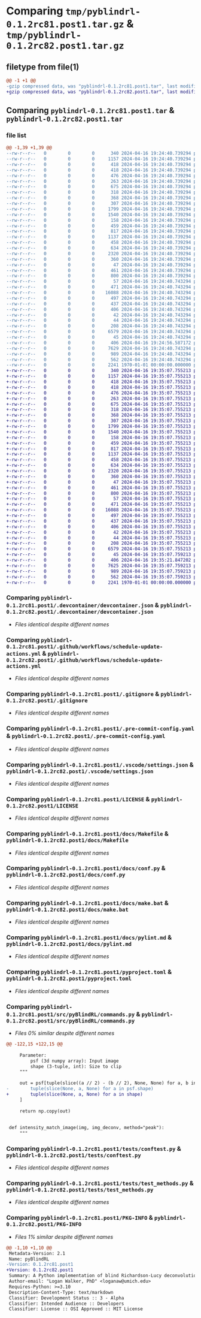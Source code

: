 # Comparing `tmp/pyblindrl-0.1.2rc81.post1.tar.gz` & `tmp/pyblindrl-0.1.2rc82.post1.tar.gz`

## filetype from file(1)

```diff
@@ -1 +1 @@
-gzip compressed data, was "pyblindrl-0.1.2rc81.post1.tar", last modified: Fri Jan  1 00:00:00 2016, max compression
+gzip compressed data, was "pyblindrl-0.1.2rc82.post1.tar", last modified: Fri Jan  1 00:00:00 2016, max compression
```

## Comparing `pyblindrl-0.1.2rc81.post1.tar` & `pyblindrl-0.1.2rc82.post1.tar`

### file list

```diff
@@ -1,39 +1,39 @@
--rw-r--r--   0        0        0      340 2024-04-16 19:24:40.739294 pyblindrl-0.1.2rc81.post1/.devcontainer/Dockerfile
--rw-r--r--   0        0        0     1157 2024-04-16 19:24:40.739294 pyblindrl-0.1.2rc81.post1/.devcontainer/devcontainer.json
--rw-r--r--   0        0        0      418 2024-04-16 19:24:40.739294 pyblindrl-0.1.2rc81.post1/.github/dependabot.yml
--rw-r--r--   0        0        0      418 2024-04-16 19:24:40.739294 pyblindrl-0.1.2rc81.post1/.github/template-sync.yml
--rw-r--r--   0        0        0      476 2024-04-16 19:24:40.739294 pyblindrl-0.1.2rc81.post1/.github/workflows/CI.yml
--rw-r--r--   0        0        0      263 2024-04-16 19:24:40.739294 pyblindrl-0.1.2rc81.post1/.github/workflows/publish.yml
--rw-r--r--   0        0        0      675 2024-04-16 19:24:40.739294 pyblindrl-0.1.2rc81.post1/.github/workflows/schedule-update-actions.yml
--rw-r--r--   0        0        0      318 2024-04-16 19:24:40.739294 pyblindrl-0.1.2rc81.post1/.github/workflows/semantic-pr-check.yml
--rw-r--r--   0        0        0      368 2024-04-16 19:24:40.739294 pyblindrl-0.1.2rc81.post1/.github/workflows/sphinx.yml
--rw-r--r--   0        0        0      307 2024-04-16 19:24:40.739294 pyblindrl-0.1.2rc81.post1/.github/workflows/template-sync.yml
--rw-r--r--   0        0        0     1799 2024-04-16 19:24:40.739294 pyblindrl-0.1.2rc81.post1/.gitignore
--rw-r--r--   0        0        0     1540 2024-04-16 19:24:40.739294 pyblindrl-0.1.2rc81.post1/.pre-commit-config.yaml
--rw-r--r--   0        0        0      158 2024-04-16 19:24:40.739294 pyblindrl-0.1.2rc81.post1/.pypirc
--rw-r--r--   0        0        0      459 2024-04-16 19:24:40.739294 pyblindrl-0.1.2rc81.post1/.vscode/launch.json
--rw-r--r--   0        0        0      817 2024-04-16 19:24:40.739294 pyblindrl-0.1.2rc81.post1/.vscode/settings.json
--rw-r--r--   0        0        0     1137 2024-04-16 19:24:40.739294 pyblindrl-0.1.2rc81.post1/LICENSE
--rw-r--r--   0        0        0      458 2024-04-16 19:24:40.739294 pyblindrl-0.1.2rc81.post1/README.md
--rw-r--r--   0        0        0      634 2024-04-16 19:24:40.739294 pyblindrl-0.1.2rc81.post1/docs/Makefile
--rw-r--r--   0        0        0     2320 2024-04-16 19:24:40.739294 pyblindrl-0.1.2rc81.post1/docs/conf.py
--rw-r--r--   0        0        0      360 2024-04-16 19:24:40.739294 pyblindrl-0.1.2rc81.post1/docs/devcontainer.md
--rw-r--r--   0        0        0       47 2024-04-16 19:24:40.739294 pyblindrl-0.1.2rc81.post1/docs/developer.md
--rw-r--r--   0        0        0      461 2024-04-16 19:24:40.739294 pyblindrl-0.1.2rc81.post1/docs/index.rst
--rw-r--r--   0        0        0      800 2024-04-16 19:24:40.739294 pyblindrl-0.1.2rc81.post1/docs/make.bat
--rw-r--r--   0        0        0       57 2024-04-16 19:24:40.743294 pyblindrl-0.1.2rc81.post1/docs/modules.rst
--rw-r--r--   0        0        0      471 2024-04-16 19:24:40.743294 pyblindrl-0.1.2rc81.post1/docs/pre-commit-config.md
--rw-r--r--   0        0        0    16088 2024-04-16 19:24:40.743294 pyblindrl-0.1.2rc81.post1/docs/pylint.md
--rw-r--r--   0        0        0      497 2024-04-16 19:24:40.743294 pyblindrl-0.1.2rc81.post1/docs/pyproject.md
--rw-r--r--   0        0        0      437 2024-04-16 19:24:40.743294 pyblindrl-0.1.2rc81.post1/docs/python_package.hello_world.rst
--rw-r--r--   0        0        0      406 2024-04-16 19:24:40.743294 pyblindrl-0.1.2rc81.post1/docs/python_package.rst
--rw-r--r--   0        0        0       42 2024-04-16 19:24:40.743294 pyblindrl-0.1.2rc81.post1/docs/requirements.txt
--rw-r--r--   0        0        0       44 2024-04-16 19:24:40.743294 pyblindrl-0.1.2rc81.post1/docs/vscode.md
--rw-r--r--   0        0        0      208 2024-04-16 19:24:40.743294 pyblindrl-0.1.2rc81.post1/docs/workflows.md
--rw-r--r--   0        0        0     6579 2024-04-16 19:24:40.743294 pyblindrl-0.1.2rc81.post1/pyproject.toml
--rw-r--r--   0        0        0       45 2024-04-16 19:24:40.743294 pyblindrl-0.1.2rc81.post1/src/README.md
--rw-r--r--   0        0        0      406 2024-04-16 19:24:56.587172 pyblindrl-0.1.2rc81.post1/src/pyBlindRL/__init__.py
--rw-r--r--   0        0        0     7629 2024-04-16 19:24:40.743294 pyblindrl-0.1.2rc81.post1/src/pyBlindRL/commands.py
--rw-r--r--   0        0        0      989 2024-04-16 19:24:40.743294 pyblindrl-0.1.2rc81.post1/tests/conftest.py
--rw-r--r--   0        0        0      562 2024-04-16 19:24:40.743294 pyblindrl-0.1.2rc81.post1/tests/test_methods.py
--rw-r--r--   0        0        0     2241 1970-01-01 00:00:00.000000 pyblindrl-0.1.2rc81.post1/PKG-INFO
+-rw-r--r--   0        0        0      340 2024-04-16 19:35:07.755213 pyblindrl-0.1.2rc82.post1/.devcontainer/Dockerfile
+-rw-r--r--   0        0        0     1157 2024-04-16 19:35:07.755213 pyblindrl-0.1.2rc82.post1/.devcontainer/devcontainer.json
+-rw-r--r--   0        0        0      418 2024-04-16 19:35:07.755213 pyblindrl-0.1.2rc82.post1/.github/dependabot.yml
+-rw-r--r--   0        0        0      418 2024-04-16 19:35:07.755213 pyblindrl-0.1.2rc82.post1/.github/template-sync.yml
+-rw-r--r--   0        0        0      476 2024-04-16 19:35:07.755213 pyblindrl-0.1.2rc82.post1/.github/workflows/CI.yml
+-rw-r--r--   0        0        0      263 2024-04-16 19:35:07.755213 pyblindrl-0.1.2rc82.post1/.github/workflows/publish.yml
+-rw-r--r--   0        0        0      675 2024-04-16 19:35:07.755213 pyblindrl-0.1.2rc82.post1/.github/workflows/schedule-update-actions.yml
+-rw-r--r--   0        0        0      318 2024-04-16 19:35:07.755213 pyblindrl-0.1.2rc82.post1/.github/workflows/semantic-pr-check.yml
+-rw-r--r--   0        0        0      368 2024-04-16 19:35:07.755213 pyblindrl-0.1.2rc82.post1/.github/workflows/sphinx.yml
+-rw-r--r--   0        0        0      307 2024-04-16 19:35:07.755213 pyblindrl-0.1.2rc82.post1/.github/workflows/template-sync.yml
+-rw-r--r--   0        0        0     1799 2024-04-16 19:35:07.755213 pyblindrl-0.1.2rc82.post1/.gitignore
+-rw-r--r--   0        0        0     1540 2024-04-16 19:35:07.755213 pyblindrl-0.1.2rc82.post1/.pre-commit-config.yaml
+-rw-r--r--   0        0        0      158 2024-04-16 19:35:07.755213 pyblindrl-0.1.2rc82.post1/.pypirc
+-rw-r--r--   0        0        0      459 2024-04-16 19:35:07.755213 pyblindrl-0.1.2rc82.post1/.vscode/launch.json
+-rw-r--r--   0        0        0      817 2024-04-16 19:35:07.755213 pyblindrl-0.1.2rc82.post1/.vscode/settings.json
+-rw-r--r--   0        0        0     1137 2024-04-16 19:35:07.755213 pyblindrl-0.1.2rc82.post1/LICENSE
+-rw-r--r--   0        0        0      458 2024-04-16 19:35:07.755213 pyblindrl-0.1.2rc82.post1/README.md
+-rw-r--r--   0        0        0      634 2024-04-16 19:35:07.755213 pyblindrl-0.1.2rc82.post1/docs/Makefile
+-rw-r--r--   0        0        0     2320 2024-04-16 19:35:07.755213 pyblindrl-0.1.2rc82.post1/docs/conf.py
+-rw-r--r--   0        0        0      360 2024-04-16 19:35:07.755213 pyblindrl-0.1.2rc82.post1/docs/devcontainer.md
+-rw-r--r--   0        0        0       47 2024-04-16 19:35:07.755213 pyblindrl-0.1.2rc82.post1/docs/developer.md
+-rw-r--r--   0        0        0      461 2024-04-16 19:35:07.755213 pyblindrl-0.1.2rc82.post1/docs/index.rst
+-rw-r--r--   0        0        0      800 2024-04-16 19:35:07.755213 pyblindrl-0.1.2rc82.post1/docs/make.bat
+-rw-r--r--   0        0        0       57 2024-04-16 19:35:07.755213 pyblindrl-0.1.2rc82.post1/docs/modules.rst
+-rw-r--r--   0        0        0      471 2024-04-16 19:35:07.755213 pyblindrl-0.1.2rc82.post1/docs/pre-commit-config.md
+-rw-r--r--   0        0        0    16088 2024-04-16 19:35:07.755213 pyblindrl-0.1.2rc82.post1/docs/pylint.md
+-rw-r--r--   0        0        0      497 2024-04-16 19:35:07.755213 pyblindrl-0.1.2rc82.post1/docs/pyproject.md
+-rw-r--r--   0        0        0      437 2024-04-16 19:35:07.755213 pyblindrl-0.1.2rc82.post1/docs/python_package.hello_world.rst
+-rw-r--r--   0        0        0      406 2024-04-16 19:35:07.755213 pyblindrl-0.1.2rc82.post1/docs/python_package.rst
+-rw-r--r--   0        0        0       42 2024-04-16 19:35:07.755213 pyblindrl-0.1.2rc82.post1/docs/requirements.txt
+-rw-r--r--   0        0        0       44 2024-04-16 19:35:07.755213 pyblindrl-0.1.2rc82.post1/docs/vscode.md
+-rw-r--r--   0        0        0      208 2024-04-16 19:35:07.755213 pyblindrl-0.1.2rc82.post1/docs/workflows.md
+-rw-r--r--   0        0        0     6579 2024-04-16 19:35:07.755213 pyblindrl-0.1.2rc82.post1/pyproject.toml
+-rw-r--r--   0        0        0       45 2024-04-16 19:35:07.759213 pyblindrl-0.1.2rc82.post1/src/README.md
+-rw-r--r--   0        0        0      406 2024-04-16 19:35:21.847202 pyblindrl-0.1.2rc82.post1/src/pyBlindRL/__init__.py
+-rw-r--r--   0        0        0     7625 2024-04-16 19:35:07.759213 pyblindrl-0.1.2rc82.post1/src/pyBlindRL/commands.py
+-rw-r--r--   0        0        0      989 2024-04-16 19:35:07.759213 pyblindrl-0.1.2rc82.post1/tests/conftest.py
+-rw-r--r--   0        0        0      562 2024-04-16 19:35:07.759213 pyblindrl-0.1.2rc82.post1/tests/test_methods.py
+-rw-r--r--   0        0        0     2241 1970-01-01 00:00:00.000000 pyblindrl-0.1.2rc82.post1/PKG-INFO
```

### Comparing `pyblindrl-0.1.2rc81.post1/.devcontainer/devcontainer.json` & `pyblindrl-0.1.2rc82.post1/.devcontainer/devcontainer.json`

 * *Files identical despite different names*

### Comparing `pyblindrl-0.1.2rc81.post1/.github/workflows/schedule-update-actions.yml` & `pyblindrl-0.1.2rc82.post1/.github/workflows/schedule-update-actions.yml`

 * *Files identical despite different names*

### Comparing `pyblindrl-0.1.2rc81.post1/.gitignore` & `pyblindrl-0.1.2rc82.post1/.gitignore`

 * *Files identical despite different names*

### Comparing `pyblindrl-0.1.2rc81.post1/.pre-commit-config.yaml` & `pyblindrl-0.1.2rc82.post1/.pre-commit-config.yaml`

 * *Files identical despite different names*

### Comparing `pyblindrl-0.1.2rc81.post1/.vscode/settings.json` & `pyblindrl-0.1.2rc82.post1/.vscode/settings.json`

 * *Files identical despite different names*

### Comparing `pyblindrl-0.1.2rc81.post1/LICENSE` & `pyblindrl-0.1.2rc82.post1/LICENSE`

 * *Files identical despite different names*

### Comparing `pyblindrl-0.1.2rc81.post1/docs/Makefile` & `pyblindrl-0.1.2rc82.post1/docs/Makefile`

 * *Files identical despite different names*

### Comparing `pyblindrl-0.1.2rc81.post1/docs/conf.py` & `pyblindrl-0.1.2rc82.post1/docs/conf.py`

 * *Files identical despite different names*

### Comparing `pyblindrl-0.1.2rc81.post1/docs/make.bat` & `pyblindrl-0.1.2rc82.post1/docs/make.bat`

 * *Files identical despite different names*

### Comparing `pyblindrl-0.1.2rc81.post1/docs/pylint.md` & `pyblindrl-0.1.2rc82.post1/docs/pylint.md`

 * *Files identical despite different names*

### Comparing `pyblindrl-0.1.2rc81.post1/pyproject.toml` & `pyblindrl-0.1.2rc82.post1/pyproject.toml`

 * *Files identical despite different names*

### Comparing `pyblindrl-0.1.2rc81.post1/src/pyBlindRL/commands.py` & `pyblindrl-0.1.2rc82.post1/src/pyBlindRL/commands.py`

 * *Files 0% similar despite different names*

```diff
@@ -122,15 +122,15 @@
 
     Parameter:
         psf (3d numpy array): Input image
         shape (3-tuple, int): Size to clip
     """
 
     out = psf[tuple(slice((a // 2) - (b // 2), None, None) for a, b in zip(psf.shape, shape))][
-        tuple(slice(None, a, None) for a in psf.shape)
+        tuple(slice(None, a, None) for a in shape)
     ]
 
     return np.copy(out)
 
 
 def intensity_match_image(img, img_deconv, method="peak"):
     """
```

### Comparing `pyblindrl-0.1.2rc81.post1/tests/conftest.py` & `pyblindrl-0.1.2rc82.post1/tests/conftest.py`

 * *Files identical despite different names*

### Comparing `pyblindrl-0.1.2rc81.post1/tests/test_methods.py` & `pyblindrl-0.1.2rc82.post1/tests/test_methods.py`

 * *Files identical despite different names*

### Comparing `pyblindrl-0.1.2rc81.post1/PKG-INFO` & `pyblindrl-0.1.2rc82.post1/PKG-INFO`

 * *Files 1% similar despite different names*

```diff
@@ -1,10 +1,10 @@
 Metadata-Version: 2.1
 Name: pyBlindRL
-Version: 0.1.2rc81.post1
+Version: 0.1.2rc82.post1
 Summary: A Python implementation of blind Richardson-Lucy deconvolution
 Author-email: "Logan Walker, PhD" <loganaw@umich.edu>
 Requires-Python: >=3.10
 Description-Content-Type: text/markdown
 Classifier: Development Status :: 3 - Alpha
 Classifier: Intended Audience :: Developers
 Classifier: License :: OSI Approved :: MIT License
```

